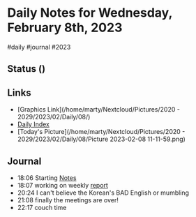 # Daily Notes for Wednesday, February 8th, 2023 
#daily #journal #2023

## Status ()

## Links
*   [Graphics Link](/home/marty/Nextcloud/Pictures/2020 - 2029/2023/02/Daily/08/)
*   [Daily Index](./diary.md)
*   [Today's Picture](/home/marty/Nextcloud/Pictures/2020 - 2029/2023/02/Daily/08/Picture 2023-02-08 11-11-59.png)

## Journal
- 18:06 Starting [Notes](Notes.md)
- 18:07 working on weekly [report](report.md)
- 20:24 I can't believe the Korean's BAD English or mumbling
- 21:08 finally the meetings are over!
- 22:17 couch time
